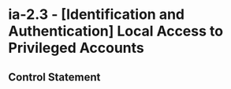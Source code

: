 # ia-2.3 - \[Identification and Authentication\] Local Access to Privileged Accounts

## Control Statement
